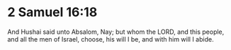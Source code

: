 # 2 Samuel 16:18

And Hushai said unto Absalom, Nay; but whom the LORD, and this people, and all the men of Israel, choose, his will I be, and with him will I abide.